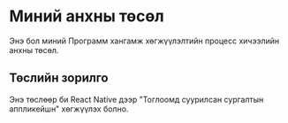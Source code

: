# Миний анхны төсөл
Энэ бол миний Программ хангамж хөгжүүлэлтийн процесс
хичээлийн анхны төсөл.
## Төслийн зорилго
Энэ төслөөр би React Native дээр "Тоглоомд суурилсан сургалтын аппликейшн" хөгжүүлэх болно.
